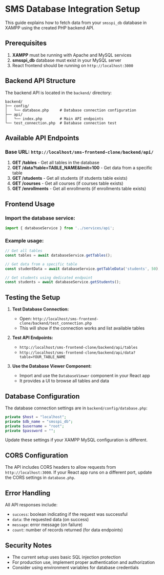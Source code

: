 # SMS Database Integration Setup

This guide explains how to fetch data from your `smsspi_db` database in XAMPP using the created PHP backend API.

## Prerequisites

1. **XAMPP** must be running with Apache and MySQL services
2. **smsspi_db** database must exist in your MySQL server
3. React frontend should be running on `http://localhost:3000`

## Backend API Structure

The backend API is located in the `backend/` directory:

```
backend/
├── config/
│   └── database.php     # Database connection configuration
├── api/
│   └── index.php        # Main API endpoints
└── test_connection.php  # Database connection test
```

## Available API Endpoints

### Base URL: `http://localhost/sms-frontend-clone/backend/api/`

1. **GET /tables** - Get all tables in the database
2. **GET /data?table=TABLE_NAME&limit=100** - Get data from a specific table
3. **GET /students** - Get all students (if students table exists)
4. **GET /courses** - Get all courses (if courses table exists)
5. **GET /enrollments** - Get all enrollments (if enrollments table exists)

## Frontend Usage

### Import the database service:
```javascript
import { databaseService } from '../services/api';
```

### Example usage:
```javascript
// Get all tables
const tables = await databaseService.getTables();

// Get data from a specific table
const studentData = await databaseService.getTableData('students', 50);

// Get students using dedicated endpoint
const students = await databaseService.getStudents();
```

## Testing the Setup

1. **Test Database Connection:**
   - Open: `http://localhost/sms-frontend-clone/backend/test_connection.php`
   - This will show if the connection works and list available tables

2. **Test API Endpoints:**
   - `http://localhost/sms-frontend-clone/backend/api/tables`
   - `http://localhost/sms-frontend-clone/backend/api/data?table=YOUR_TABLE_NAME`

3. **Use the Database Viewer Component:**
   - Import and use the `DatabaseViewer` component in your React app
   - It provides a UI to browse all tables and data

## Database Configuration

The database connection settings are in `backend/config/database.php`:

```php
private $host = "localhost";
private $db_name = "smsspi_db";
private $username = "root";
private $password = "";
```

Update these settings if your XAMPP MySQL configuration is different.

## CORS Configuration

The API includes CORS headers to allow requests from `http://localhost:3000`. If your React app runs on a different port, update the CORS settings in `database.php`.

## Error Handling

All API responses include:
- `success`: boolean indicating if the request was successful
- `data`: the requested data (on success)
- `message`: error message (on failure)
- `count`: number of records returned (for data endpoints)

## Security Notes

- The current setup uses basic SQL injection protection
- For production use, implement proper authentication and authorization
- Consider using environment variables for database credentials
